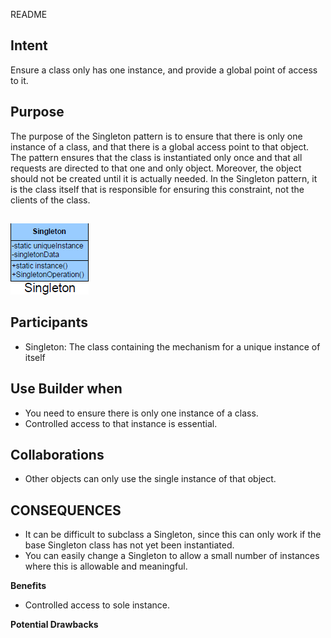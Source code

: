 README

## Intent
Ensure a class only has one instance, and provide a global point of access to it.

## Purpose

The purpose of the Singleton pattern is to ensure that there is only one instance of a class, and that there is a global access point to that object. The pattern ensures that the class is instantiated only once and that all requests are directed to that one and only object. Moreover, the object should not be created until it is actually needed. In the Singleton pattern, it is the class itself that is responsible for ensuring this constraint, not the clients of the class.

##
![alt text](./Images/Singleton-1.md.png "Singleton")
##

## Participants

+	Singleton: The class containing the mechanism for a unique instance of itself

## Use Builder when

+	You need to ensure there is only one instance of a class.
+	Controlled access to that instance is essential.

## Collaborations
+	Other objects can only use the single instance of that object.

## CONSEQUENCES

+	It can be difficult to subclass a Singleton, since this can only work if the base Singleton class has not yet been instantiated.
+	 You can easily change a Singleton to allow a small number of instances where this is allowable and meaningful.

**Benefits**
+	Controlled access to sole instance.

**Potential Drawbacks**


